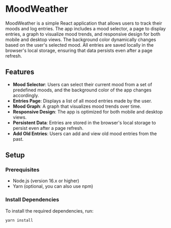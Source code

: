 # MoodWeather

MoodWeather is a simple React application that allows users to track their moods and log entries. The app includes a mood selector, a page to display entries, a graph to visualize mood trends, and responsive design for both mobile and desktop views. The background color dynamically changes based on the user's selected mood. All entries are saved locally in the browser's local storage, ensuring that data persists even after a page refresh.

## Features

- **Mood Selector**: Users can select their current mood from a set of predefined moods, and the background color of the app changes accordingly.
- **Entries Page**: Displays a list of all mood entries made by the user.
- **Mood Graph**: A graph that visualizes mood trends over time.
- **Responsive Design**: The app is optimized for both mobile and desktop views.
- **Persistent Data**: Entries are stored in the browser's local storage to persist even after a page refresh.
- **Add Old Entries**: Users can add and view old mood entries from the past.

## Setup

### Prerequisites

- Node.js (version 16.x or higher)
- Yarn (optional, you can also use npm)

### Install Dependencies

To install the required dependencies, run:

```bash
yarn install
